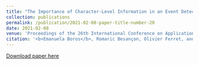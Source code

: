 ```yaml
---
title: "The Importance of Character-Level Information in an Event Detection Model"
collection: publications
permalink: /publication/2021-02-08-paper-title-number-20
date: 2021-02-08
venue: 'Proceedings of the 26th International Conference on Applications of Natural Language to Information Systems (NLDB)'
citation: '<b>Emanuela Boros</b>, Romaric Besançon, Olivier Ferret, and Brigitte Grau. "The Importance of Character-Level Information in an Event Detection Model." In International Conference on Applications of Natural Language to Information Systems, pp. 119-131. Springer, Cham, 2021. Online.'
---
```


[Download paper here](https://link.springer.com/chapter/10.1007/978-3-030-80599-9_11)



